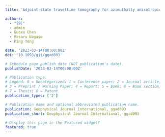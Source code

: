 ```yaml
---
title: 'Adjoint-state traveltime tomography for azimuthally anisotropic media in spherical coordinates'

authors:
  - "[9]"
  - admin
  - Guoxu Chen
  - Masaru Nagaso
  - Ping Tong

date: '2023-03-14T00:00:00Z'
doi: '10.1093/gji/ggad093'

# Schedule page publish date (NOT publication's date).
publishDate: '2023-03-14T00:00:00Z'

# Publication type.
# Legend: 0 = Uncategorized; 1 = Conference paper; 2 = Journal article;
# 3 = Preprint / Working Paper; 4 = Report; 5 = Book; 6 = Book section;
# 7 = Thesis; 8 = Patent
publication_types: ['2']

# Publication name and optional abbreviated publication name.
publication: Geophysical Journal International, ggad093
publication_short: Geophysical Journal International, ggad093

# Display this page in the Featured widget?
featured: true
---
```

